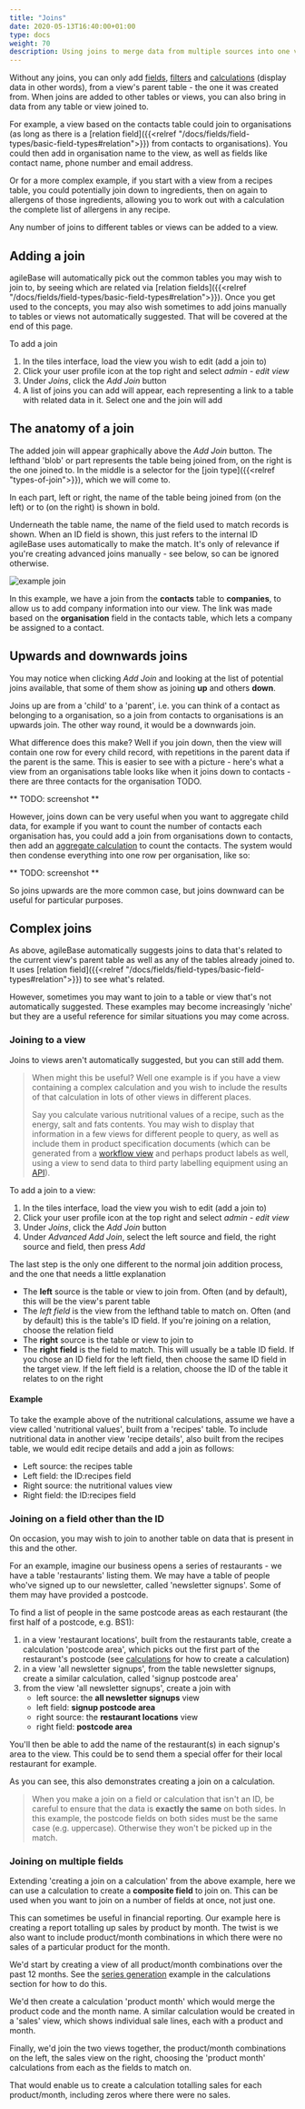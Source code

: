 ```yaml
---
title: "Joins"
date: 2020-05-13T16:40:00+01:00
type: docs
weight: 70
description: Using joins to merge data from multiple sources into one view
---
```

Without any joins, you can only add [fields](https://todo.com), [filters](https://todo.com) and [calculations](https://todo.com) (display data in other words), from a view's parent table - the one it was created from. When joins are added to other tables or views, you can also bring in data from any table or view joined to.

For example, a view based on the contacts table could join to organisations (as long as there is a [relation field]({{<relref "/docs/fields/field-types/basic-field-types#relation">}}) from contacts to organisations). You could then add in organisation name to the view, as well as fields like contact name, phone number and email address.

Or for a more complex example, if you start with a view from a recipes table, you could potentially join down to ingredients, then on again to allergens of those ingredients, allowing you to work out with a calculation the complete list of allergens in any recipe.

Any number of joins to different tables or views can be added to a view.

## Adding a join
agileBase will automatically pick out the common tables you may wish to join to, by seeing which are related via [relation fields]({{<relref "/docs/fields/field-types/basic-field-types#relation">}}). Once you get used to the concepts, you may also wish sometimes to add joins manually to tables or views not automatically suggested. That will be covered at the end of this page.

To add a join
1) In the tiles interface, load the view you wish to edit (add a join to)
2) Click your user profile icon at the top right and select _admin - edit view_
3) Under _Joins_, click the _Add Join_ button
4) A list of joins you can add will appear, each representing a link to a table with related data in it. Select one and the join will add

## The anatomy of a join
The added join will appear graphically above the _Add Join_ button. The lefthand 'blob' or part represents the table being joined from, on the right is the one joined to. In the middle is a selector for the [join type]({{<relref "types-of-join">}}), which we will come to.

In each part, left or right, the name of the table being joined from (on the left) or to (on the right) is shown in bold.

Underneath the table name, the name of the field used to match records is shown. When an ID field is shown, this just refers to the internal ID agileBase uses automatically to make the match. It's only of relevance if you're creating advanced joins manually - see below, so can be ignored otherwise.

![example join](/example-join.png)

In this example, we have a join from the **contacts** table to **companies**, to allow us to add company information into our view. The link was made based on the **organisation** field in the contacts table, which lets a company be assigned to a contact.

## Upwards and downwards joins
You may notice when clicking _Add Join_ and looking at the list of potential joins available, that some of them show as joining **up** and others **down**.

Joins up are from a 'child' to a 'parent', i.e. you can think of a contact as belonging to a organisation, so a join from contacts to organisations is an upwards join. The other way round, it would be a downwards join.

What difference does this make? Well if you join down, then the view will contain one row for every child record, with repetitions in the parent data if the parent is the same. This is easier to see with a picture - here's what a view from an organisations table looks like when it joins down to contacts - there are three contacts for the organisation TODO.

** TODO: screenshot **

However, joins down can be very useful when you want to aggregate child data, for example if you want to count the number of contacts each organisation has, you could add a join from organisations down to contacts, then add an [aggregate calculation](https://todo.com) to count the contacts. The system would then condense everything into one row per organisation, like so:

** TODO: screenshot **

So joins upwards are the more common case, but joins downward can be useful for particular purposes.

## Complex joins
As above, agileBase automatically suggests joins to data that's related to the current view's parent table as well as any of the tables already joined to. It uses [relation field]({{<relref "/docs/fields/field-types/basic-field-types#relation">}}) to see what's related.

However, sometimes you may want to join to a table or view that's not automatically suggested. These examples may become increasingly 'niche' but they are a useful reference for similar situations you may come across.

### Joining to a view
Joins to views aren't automatically suggested, but you can still add them.

> When might this be useful? Well one example is if you have a view containing a complex calculation and you wish to include the results of that calculation in lots of other views in different places.
> 
> Say you calculate various nutritional values of a recipe, such as the energy, salt and fats contents. You may wish to display that information in a few views for different people to query, as well as include them in product specification documents (which can be generated from a [workflow view](https://todo.com) and perhaps product labels as well, using a view to send data to third party labelling equipment using an [API](https://todo.com)).

To add a join to a view:
1) In the tiles interface, load the view you wish to edit (add a join to)
2) Click your user profile icon at the top right and select _admin - edit view_
3) Under _Joins_, click the _Add Join_ button
4) Under _Advanced Add Join_, select the left source and field, the right source and field, then press _Add_

The last step is the only one different to the normal join addition process, and the one that needs a little explanation

* The **left** source is the table or view to join from. Often (and by default), this will be the view's parent table
* The *left field* is the view from the lefthand table to match on. Often (and by default) this is the table's ID field. If you're joining on a relation, choose the relation field
* The **right** source is the table or view to join to
* The **right field** is the field to match. This will usually be a table ID field. If you chose an ID field for the left field, then choose the same ID field in the target view. If the left field is a relation, choose the ID of the table it relates to on the right

#### Example
To take the example above of the nutritional calculations, assume we have a view called 'nutritional values', built from a 'recipes' table. To include nutritional data in another view 'recipe details', also built from the recipes table, we would edit recipe details and add a join as follows:
* Left source: the recipes table
* Left field: the ID:recipes field
* Right source: the nutritional values view
* Right field: the ID:recipes field

### Joining on a field other than the ID
On occasion, you may wish to join to another table on data that is present in this and the other.

For an example, imagine our business opens a series of restaurants - we have a table 'restaurants' listing them. We may have a table of people who've signed up to our newsletter, called 'newsletter signups'. Some of them may have provided a postcode.

To find a list of people in the same postcode areas as each restaurant (the first half of a postcode, e.g. BS1):
1) in a view 'restaurant locations', built from the restaurants table, create a calculation 'postcode area', which picks out the first part of the restaurant's postcode (see [calculations](https://todo.com) for how to create a calculation)
2) in a view 'all newsletter signups', from the table newsletter signups, create a similar calculation, called 'signup postcode area'
3) from the view 'all newsletter signups', create a join with
    - left source: the **all newsletter signups** view
    - left field: **signup postcode area**
    - right source: the **restaurant locations** view
    - right field: **postcode area**

You'll then be able to add the name of the restaurant(s) in each signup's area to the view. This could be to send them a special offer for their local restaurant for example.

As you can see, this also demonstrates creating a join on a calculation.

> When you make a join on a field or calculation that isn't an ID, be careful to ensure that the data is **exactly the same** on both sides. In this example, the postcode fields on both sides must be the same case (e.g. uppercase). Otherwise they won't be picked up in the match.

### Joining on multiple fields
Extending 'creating a join on a calculation' from the above example, here we can use a calculation to create a **composite field** to join on. This can be used when you want to join on a number of fields at once, not just one.

This can sometimes be useful in financial reporting. Our example here is creating a report totalling up sales by product by month. The twist is we also want to include product/month combinations in which there were no sales of a particular product for the month.

We'd start by creating a view of all product/month combinations over the past 12 months. See the [series generation](https://todo.com) example in the calculations section for how to do this.

We'd then create a calculation 'product month' which would merge the product code and the month name. A similar calculation would be created in a 'sales' view, which shows individual sale lines, each with a product and month.

Finally, we'd join the two views together, the product/month combinations on the left, the sales view on the right, choosing the 'product month' calculations from each as the fields to match on.

That would enable us to create a calculation totalling sales for each product/month, including zeros where there were no sales.